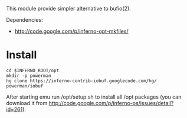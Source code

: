 This module provide simpler alternative to bufio(2).

Dependencies:
  * http://code.google.com/p/inferno-opt-mkfiles/

# Install #

```
cd $INFERNO_ROOT/opt
mkdir -p powerman
hg clone https://inferno-contrib-iobuf.googlecode.com/hg/ powerman/iobuf
```

After starting emu run /opt/setup.sh to install all /opt packages (you can download it from http://code.google.com/p/inferno-os/issues/detail?id=261).
